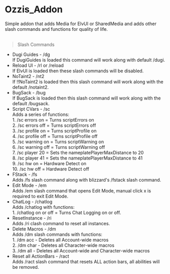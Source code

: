 # Ozzis_Addon<br/>
Simple addon that adds Media for ElvUI or SharedMedia and adds other slash commands and functions for quality of life.<br/>
<br/>
> Slash Commands<br/>
* Dugi Guides - /dg<br/>If DugiGuides is loaded this command will work along with default /dugi.<br/>
* Reload UI - /rl or /reload<br/>If ElvUI is loaded then these slash commands will be disabled.<br/>
* NoTaint2 - /nt2<br/>If !!NoTaint2 is loaded then this slash command will work along with the default /notaint2.<br/>
* BugSack - /bug<br/>If BugSack is loaded then this slash command will work along with the default /bugsack.<br/>
* Script CVars - /sc<br/>Adds a series of functions:<br/>
        1. /sc errors on = Turns scriptErrors on<br/>
        2. /sc errors off = Turns scriptErrors off<br/>
        3. /sc profile on = Turns scriptProfile on<br/>
        4. /sc profile off = Turns scriptProfile off<br/>
        5. /sc warning on = Turns scriptWarning on<br/>
        6. /sc warning off = Turns scriptWarning off<br/>
        7. /sc player 20  = Sets the nameplatePlayerMaxDistance to 20<br/>
        8. /sc player 41 = Sets the nameplatePlayerMaxDistance to 41<br/>
        9. /sc hw on = Hardware Detect on<br/>
        10. /sc hw off = Hardware Detect off<br/>
* FStack - /fs<br/>Adds /fs slash command along with blizzard's /fstack slash command.<br/>
* Edit Mode - /em<br/>Adds /em slash command that opens Edit Mode, manual click x is required to exit Edit Mode.<br/>
* ChatLog - /chatlog<br/>Adds /chatlog with functions:<br/>
        1. /chatlog on or off = Turns Chat Logging on or off.<br/>
* ResetInstance - /ri<br/>Adds /ri clash command to reset all instances.<br/>
* Delete Macros - /dm<br/>Adds /dm slash commands with functions:<br/>
        1. /dm acc - Deletes all Account-wide macros<br/>
        2. /dm char - Deletes all Character-wide macros<br/>
        3. /dm all - Deletes all Account-wide and Character-wide macros<br/>
* Reset all ActionBars - /ract<br/>Adds /ract slash command that resets ALL action bars, all abilities will be removed.